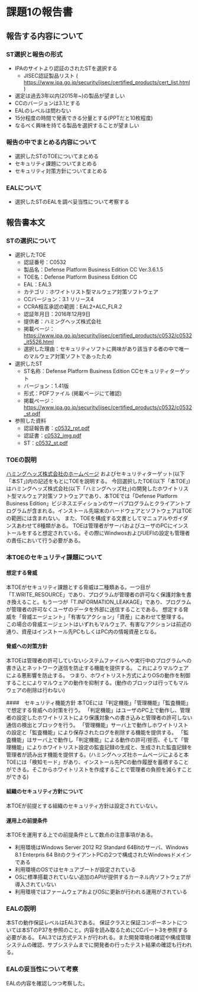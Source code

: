 # 課題1の報告書

## 報告する内容について
### ST選択と報告の形式
- IPAのサイトより認証のされたSTを選択する
    - JISEC認証製品リスト ( https://www.ipa.go.jp/security/jisec/certified_products/cert_list.html )
- 選定は過去3年以内(2015年~)の製品が望ましい
- CCのバージョンは3.1とする
- EALのレベルは問わない
- 15分程度の時間で発表できる分量とする(PPTだと10枚程度)
- なるべく興味を持てる製品を選択することが望ましい

### 報告の中でまとめる内容について
- 選択したSTのTOEについてまとめる
- セキュリティ課題についてまとめる
- セキュリティ対策方針についてまとめる

### EALについて
- 選択したSTのEALを調べ妥当性について考察する 

## 報告書本文
### STの選択について
- 選択したTOE
    - 認証番号：C0532
    - 製品名：Defense Platform Business Edition CC Ver.3.6.1.5
    - TOE名：Defense Platform Business Edition CC
    - EAL：EAL3
    - カテゴリ：ホワイトリスト型マルウェア対策ソフトウェア
    - CCバージョン：3.1 リリース4
    - CCRA相互承認の範囲：EAL2+ALC_FLR.2
    - 認証年月日：2016年12月9日
    - 提供者：ハミングヘッズ株式会社
    - 掲載ページ：https://www.ipa.go.jp/security/jisec/certified_products/c0532/c0532_it5526.html
    - 選択した理由：セキュリティソフトに興味があり該当する者の中で唯一のマルウェア対策ソフトであったため
- 選択したST
    - ST名称：Defense Platform Business Edition CCセキュリティターゲット
    - バージョン：1.41版
    - 形式：PDFファイル (掲載ページにて確認)
    - 掲載ページ：https://www.ipa.go.jp/security/jisec/certified_products/c0532/c0532_st.pdf
- 参照した資料
    - 認証報告書：[c0532_rpt.pdf](https://www.ipa.go.jp/security/jisec/certified_products/c0532/c0532_rpt.pdf)
    - 認証書：[c0532_img.pdf](https://www.ipa.go.jp/security/jisec/certified_products/c0532/c0532_img.pdf)
    - ST：[c0532_st.pdf](https://www.ipa.go.jp/security/jisec/certified_products/c0532/c0532_st.pdf)

### TOEの説明
[ハミングヘッズ株式会社のホームページ](https://www.act2.com/dep/) およびセキュリティターゲット(以下「本ST」)内の記述をもとにTOEを説明する。
今回選択したTOE(以下「本TOE」)はハミングヘッズ株式会社(以下「ハミングヘッズ社」)の開発したホワイトリスト型マルウェア対策ソフトウェアであり、本TOEでは「Defense Platform Business Edition」ビジネスエディションのサーバプログラムとクライアントプログラムが含まれる。インストール先端末のハードウェアとソフトウェアはTOEの範囲には含まれない。
また、TOEを構成する文書としてマニュアルやガイダンスあわせて8種類がある。
TOEは管理者がサーバおよびユーザのPCにインストールをすると想定されている。その際にWindwosおよびUEFIの設定も管理者の責任において行う必要がある。

### 本TOEのセキュリティ課題について
#### 想定する脅威
本TOEがセキュリティ課題とする脅威は二種類ある。一つ目が「T.WRITE_RESOURCE」であり、プログラムが管理者の許可なく保護対象を書き換えること。もう一つが「T.INFORMATION_LEAKAGE」であり、プログラムが管理者の許可なくユーザのデータを外部に送信することである。
想定する脅威を「脅威エージェント」「有害なアクション」「資産」にあわせて整理する。
この場合の脅威エージェントはいずれもマルウェア、有害なアクションは前述の通り、資産はインストール先PCもしくはPC内の情報資産となる。

#### 脅威への対策方針
本TOEは管理者の許可していないシステムファイルへや実行中のプログラムへの書き込とネットワーク送信を防止する機能を提供する。
これによりマルウェアによる悪影響を防止する。
つまり、ホワイトリスト方式によりOSの動作を制御することによりマルウェアの動作を抑制する。(動作のブロックは行ってもマルウェアの削除は行わない)

####　セキュリティ機能方針 
本TOEには「判定機能」「管理機能」「監査機能」で想定する脅威への対策を行う。
「判定機能」はユーザのPC上で動作し、管理者の設定したホワイトリストにより保護対象への書き込みと管理者の許可しない通信の検出とブロックを行う。
「管理機能」サーバ上で動作しホワイトリストの設定と「監査機能」により保存されたログを削除する機能を提供する。
「監査機能」はサーバ上で動作し「判定機能」による動作の許可/拒否、そして「管理機能」によりホワイトリスト設定の監査記録の生成と、生成された監査記録を管理者が読み出す機能を提供する。(ハミングヘッズ社ホームページによると本TOEには「検知モード」があり、インストール先PCの動作履歴を蓄積することができる。そこからホワイトリストを作成することで管理者の負担を減らすことができる)

#### 組織のセキュリティ方針について
本TOEが前提とする組織のセキュリティ方針は設定されていない。

#### 運用上の前提条件
本TOEを運用する上での前提条件として数点の注意事項がある。
- 利用環境はWindows Server 2012 R2 Standard 64Bitのサーバ、Windows 8.1 Enterpris 64 BitのクライアントPCの2つで構成されたWindowsドメインである
- 利用環境のOSではセキュアブートが設定されている
- OSに標準搭載されていない追加のAPIが提供するカーネル内ソフトウェアが導入されていない
- 利用環境ではファームウェアおよびOSに更新が行われる運用がされている

### EALの説明
本STの動作保証レベルはEAL3である。
保証クラスと保証コンポーネントについては本STのP37を参照のこと。内容を読み取るためにCCパート3を参照する必要がある。
EAL3では方式テストが行われる。また開発環境の確認や構成管理システムの確認、サブシステムまでに開発者の行ったテスト結果の確認も行われる。

### EALの妥当性について考察
EALの内容を確認しつつ考察した。
